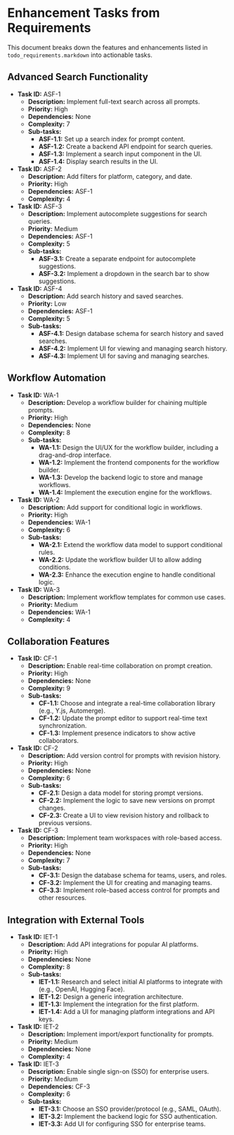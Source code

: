 # Enhancement Tasks from Requirements

This document breaks down the features and enhancements listed in `todo_requirements.markdown` into actionable tasks. 

## Advanced Search Functionality

- **Task ID:** ASF-1
  - **Description:** Implement full-text search across all prompts.
  - **Priority:** High
  - **Dependencies:** None
  - **Complexity:** 7
  - **Sub-tasks:**
    - **ASF-1.1:** Set up a search index for prompt content.
    - **ASF-1.2:** Create a backend API endpoint for search queries.
    - **ASF-1.3:** Implement a search input component in the UI.
    - **ASF-1.4:** Display search results in the UI.
- **Task ID:** ASF-2
  - **Description:** Add filters for platform, category, and date.
  - **Priority:** High
  - **Dependencies:** ASF-1
  - **Complexity:** 4
- **Task ID:** ASF-3
  - **Description:** Implement autocomplete suggestions for search queries.
  - **Priority:** Medium
  - **Dependencies:** ASF-1
  - **Complexity:** 5
  - **Sub-tasks:**
    - **ASF-3.1:** Create a separate endpoint for autocomplete suggestions.
    - **ASF-3.2:** Implement a dropdown in the search bar to show suggestions.
- **Task ID:** ASF-4
  - **Description:** Add search history and saved searches.
  - **Priority:** Low
  - **Dependencies:** ASF-1
  - **Complexity:** 5
  - **Sub-tasks:**
    - **ASF-4.1:** Design database schema for search history and saved searches.
    - **ASF-4.2:** Implement UI for viewing and managing search history.
    - **ASF-4.3:** Implement UI for saving and managing searches.

## Workflow Automation

- **Task ID:** WA-1
  - **Description:** Develop a workflow builder for chaining multiple prompts.
  - **Priority:** High
  - **Dependencies:** None
  - **Complexity:** 8
  - **Sub-tasks:**
    - **WA-1.1:** Design the UI/UX for the workflow builder, including a drag-and-drop interface.
    - **WA-1.2:** Implement the frontend components for the workflow builder.
    - **WA-1.3:** Develop the backend logic to store and manage workflows.
    - **WA-1.4:** Implement the execution engine for the workflows.
- **Task ID:** WA-2
  - **Description:** Add support for conditional logic in workflows.
  - **Priority:** High
  - **Dependencies:** WA-1
  - **Complexity:** 6
  - **Sub-tasks:**
    - **WA-2.1:** Extend the workflow data model to support conditional rules.
    - **WA-2.2:** Update the workflow builder UI to allow adding conditions.
    - **WA-2.3:** Enhance the execution engine to handle conditional logic.
- **Task ID:** WA-3
  - **Description:** Implement workflow templates for common use cases.
  - **Priority:** Medium
  - **Dependencies:** WA-1
  - **Complexity:** 4

## Collaboration Features

- **Task ID:** CF-1
  - **Description:** Enable real-time collaboration on prompt creation.
  - **Priority:** High
  - **Dependencies:** None
  - **Complexity:** 9
  - **Sub-tasks:**
    - **CF-1.1:** Choose and integrate a real-time collaboration library (e.g., Y.js, Automerge).
    - **CF-1.2:** Update the prompt editor to support real-time text synchronization.
    - **CF-1.3:** Implement presence indicators to show active collaborators.
- **Task ID:** CF-2
  - **Description:** Add version control for prompts with revision history.
  - **Priority:** High
  - **Dependencies:** None
  - **Complexity:** 6
  - **Sub-tasks:**
    - **CF-2.1:** Design a data model for storing prompt versions.
    - **CF-2.2:** Implement the logic to save new versions on prompt changes.
    - **CF-2.3:** Create a UI to view revision history and rollback to previous versions.
- **Task ID:** CF-3
  - **Description:** Implement team workspaces with role-based access.
  - **Priority:** High
  - **Dependencies:** None
  - **Complexity:** 7
  - **Sub-tasks:**
    - **CF-3.1:** Design the database schema for teams, users, and roles.
    - **CF-3.2:** Implement the UI for creating and managing teams.
    - **CF-3.3:** Implement role-based access control for prompts and other resources.

## Integration with External Tools

- **Task ID:** IET-1
  - **Description:** Add API integrations for popular AI platforms.
  - **Priority:** High
  - **Dependencies:** None
  - **Complexity:** 8
  - **Sub-tasks:**
    - **IET-1.1:** Research and select initial AI platforms to integrate with (e.g., OpenAI, Hugging Face).
    - **IET-1.2:** Design a generic integration architecture.
    - **IET-1.3:** Implement the integration for the first platform.
    - **IET-1.4:** Add a UI for managing platform integrations and API keys.
- **Task ID:** IET-2
  - **Description:** Implement import/export functionality for prompts.
  - **Priority:** Medium
  - **Dependencies:** None
  - **Complexity:** 4
- **Task ID:** IET-3
  - **Description:** Enable single sign-on (SSO) for enterprise users.
  - **Priority:** Medium
  - **Dependencies:** CF-3
  - **Complexity:** 6
  - **Sub-tasks:**
    - **IET-3.1:** Choose an SSO provider/protocol (e.g., SAML, OAuth).
    - **IET-3.2:** Implement the backend logic for SSO authentication.
    - **IET-3.3:** Add UI for configuring SSO for enterprise teams.